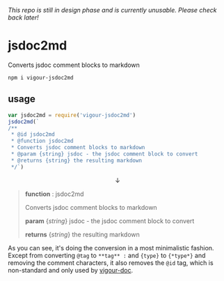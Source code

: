 *This repo is still in design phase and is currently unusable. Please check back later!*

# jsdoc2md
Converts jsdoc comment blocks to markdown

`npm i vigour-jsdoc2md`

## usage

```javascript
var jsdoc2md = require('vigour-jsdoc2md')
jsdoc2md(`
/**
 * @id jsdoc2md
 * @function jsdoc2md
 * Converts jsdoc comment blocks to markdown
 * @param {string} jsdoc - the jsdoc comment block to convert
 * @returns {string} the resulting markdown
 */`)
```

<p align="center">↓</p>

> **function** : jsdoc2md
>
> Converts jsdoc comment blocks to markdown
>
> **param** {*string*} jsdoc - the jsdoc comment block to convert
>
> **returns** {*string*} the resulting markdown

As you can see, it's doing the conversion in a most minimalistic fashion. Except from converting `@tag` to `**tag** :` and `{type}` to `{*type*}`  and removing the comment characters, it also removes the `@id` tag, which is non-standard and only used by [vigour-doc](https://github.com/vigour-io/doc).
